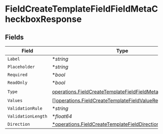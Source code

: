 # FieldCreateTemplateFieldFieldMetaCheckboxResponse


## Fields

| Field                                                                                                                                | Type                                                                                                                                 | Required                                                                                                                             | Description                                                                                                                          |
| ------------------------------------------------------------------------------------------------------------------------------------ | ------------------------------------------------------------------------------------------------------------------------------------ | ------------------------------------------------------------------------------------------------------------------------------------ | ------------------------------------------------------------------------------------------------------------------------------------ |
| `Label`                                                                                                                              | **string*                                                                                                                            | :heavy_minus_sign:                                                                                                                   | N/A                                                                                                                                  |
| `Placeholder`                                                                                                                        | **string*                                                                                                                            | :heavy_minus_sign:                                                                                                                   | N/A                                                                                                                                  |
| `Required`                                                                                                                           | **bool*                                                                                                                              | :heavy_minus_sign:                                                                                                                   | N/A                                                                                                                                  |
| `ReadOnly`                                                                                                                           | **bool*                                                                                                                              | :heavy_minus_sign:                                                                                                                   | N/A                                                                                                                                  |
| `Type`                                                                                                                               | [operations.FieldCreateTemplateFieldFieldMetaTypeCheckbox](../../models/operations/fieldcreatetemplatefieldfieldmetatypecheckbox.md) | :heavy_check_mark:                                                                                                                   | N/A                                                                                                                                  |
| `Values`                                                                                                                             | [][operations.FieldCreateTemplateFieldValueResponse2](../../models/operations/fieldcreatetemplatefieldvalueresponse2.md)             | :heavy_minus_sign:                                                                                                                   | N/A                                                                                                                                  |
| `ValidationRule`                                                                                                                     | **string*                                                                                                                            | :heavy_minus_sign:                                                                                                                   | N/A                                                                                                                                  |
| `ValidationLength`                                                                                                                   | **float64*                                                                                                                           | :heavy_minus_sign:                                                                                                                   | N/A                                                                                                                                  |
| `Direction`                                                                                                                          | [*operations.FieldCreateTemplateFieldDirectionResponse](../../models/operations/fieldcreatetemplatefielddirectionresponse.md)        | :heavy_minus_sign:                                                                                                                   | N/A                                                                                                                                  |